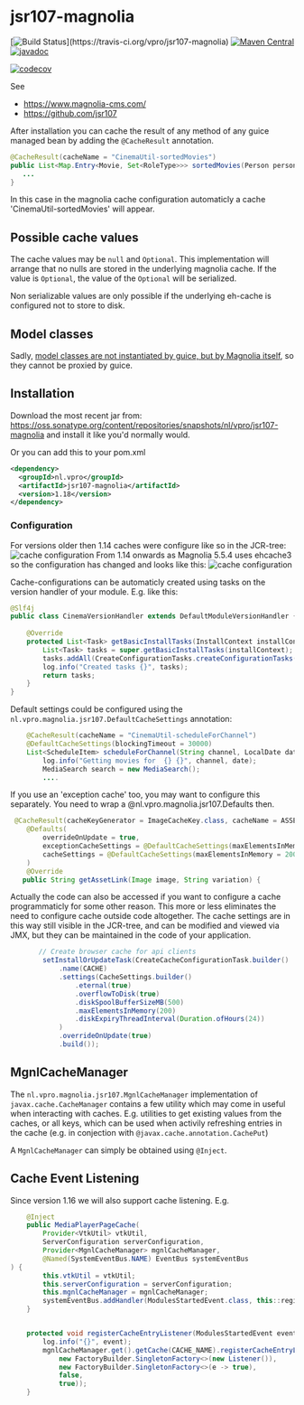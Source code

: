 # jsr107-magnolia
[![Build Status](https://travis-ci.org/vpro/jsr107-magnolia.svg?)](https://travis-ci.org/vpro/jsr107-magnolia)
[![Maven Central](https://img.shields.io/maven-central/v/nl.vpro/jsr107-magnolia.svg?label=Maven%20Central)](https://search.maven.org/search?q=g:%22nl.vpro%22%20AND%20a:%22jsr107-magnolia%22)
[![javadoc](http://www.javadoc.io/badge/nl.vpro/jsr107-magnolia.svg?color=blue)](http://www.javadoc.io/doc/nl.vpro/jsr107-magnolia)

[![codecov](https://codecov.io/gh/vpro/jsr107-magnolia/branch/master/graph/badge.svg)](https://codecov.io/gh/vpro/jsr107-magnolia)


See 
 - https://www.magnolia-cms.com/
 - https://github.com/jsr107

 
After installation you can cache the result of any method of any guice managed bean by adding the `@CacheResult` annotation.
```java
@CacheResult(cacheName = "CinemaUtil-sortedMovies")
public List<Map.Entry<Movie, Set<RoleType>>> sortedMovies(Person person) {
   ...
}
```

In this case in the magnolia cache configuration automaticly a cache 'CinemaUtil-sortedMovies' will appear.

## Possible cache values
The cache values may be `null` and `Optional`. This implementation will arrange that no nulls are stored in the underlying magnolia cache. If the value is `Optional`, the value of the `Optional` will be serialized.

Non serializable values are only possible if the underlying eh-cache is configured not to store to disk.

## Model classes
Sadly, [model classes are not instantiated by guice, but by Magnolia itself](https://jira.magnolia-cms.com/browse/MAGNOLIA-6601), so they cannot be proxied by guice.


## Installation

Download the most recent jar from: https://oss.sonatype.org/content/repositories/snapshots/nl/vpro/jsr107-magnolia and install it like you'd normally would.

Or you can add this to your pom.xml
```xml
<dependency>
  <groupId>nl.vpro</groupId>
  <artifactId>jsr107-magnolia</artifactId>
  <version>1.18</version>
</dependency>
```
### Configuration
For versions older then 1.14 caches were configure like so in the JCR-tree:
![cache configuration](cache-config.png?raw=true "Cache configuration")
From 1.14 onwards as Magnolia 5.5.4 uses ehcache3 so the configuration has changed and looks like this:
![cache configuration](cache-config-ehcache3.png?raw=true "Ehcache 3 configuration")


Cache-configurations can be automaticly created using tasks on the version handler of your module.
E.g. like this:
```java
@Slf4j
public class CinemaVersionHandler extends DefaultModuleVersionHandler {
 
    @Override
    protected List<Task> getBasicInstallTasks(InstallContext installContext) {
        List<Task> tasks = super.getBasicInstallTasks(installContext);
        tasks.addAll(CreateConfigurationTasks.createConfigurationTasks(CinemaUtilWithCaching.class));
        log.info("Created tasks {}", tasks);
        return tasks;
    }
}
```
Default settings could be configured using the `nl.vpro.magnolia.jsr107.DefaultCacheSettings` annotation:
```java
    @CacheResult(cacheName = "CinemaUtil-scheduleForChannel")
    @DefaultCacheSettings(blockingTimeout = 30000)
    List<ScheduleItem> scheduleForChannel(String channel, LocalDate date) {
        log.info("Getting movies for  {} {}", channel, date);
        MediaSearch search = new MediaSearch();
        ....        
```     
If you use an 'exception cache' too, you may want to configure this separately. You need to wrap a @nl.vpro.magnolia.jsr107.Defaults then.
```java
 @CacheResult(cacheKeyGenerator = ImageCacheKey.class, cacheName = ASSET_LINKS_CACHE, exceptionCacheName = ASSET_LINKS_CACHE + "-exceptions")
    @Defaults(
        overrideOnUpdate = true,
        exceptionCacheSettings = @DefaultCacheSettings(maxElementsInMemory = 200, timeToLiveSeconds = 300),
        cacheSettings = @DefaultCacheSettings(maxElementsInMemory = 2000, timeToLiveSeconds = 3600)
    )
    @Override
   public String getAssetLink(Image image, String variation) {

```
Actually the code can also be accessed if you want to configure a cache programmaticly for some other reason. This more or less eliminates the need to configure cache outside code altogether.
The cache settings are in this way still visible in the JCR-tree, and can be modified and viewed via JMX, but they can be maintained in the code of your application.
```java
       // Create browser cache for api clients
        setInstallOrUpdateTask(CreateCacheConfigurationTask.builder()
            .name(CACHE)
            .settings(CacheSettings.builder()
                .eternal(true)
                .overflowToDisk(true)
                .diskSpoolBufferSizeMB(500)
                .maxElementsInMemory(200)
                .diskExpiryThreadInterval(Duration.ofHours(24))              
            )
            .overrideOnUpdate(true)
            .build());


```
## MgnlCacheManager

The `nl.vpro.magnolia.jsr107.MgnlCacheManager` implementation of `javax.cache.CacheManager` contains a few utility which may come in useful when interacting with caches. E.g. utilities to get existing values from the caches, or all keys, which can be used when activily refreshing entries in the cache (e.g. in conjection with `@javax.cache.annotation.CachePut`)

A `MgnlCacheManager` can simply be obtained using `@Inject`.

## Cache Event Listening

Since version 1.16 we will also support cache listening. E.g.
```java
    @Inject
    public MediaPlayerPageCache(
        Provider<VtkUtil> vtkUtil,
        ServerConfiguration serverConfiguration,
        Provider<MgnlCacheManager> mgnlCacheManager,
        @Named(SystemEventBus.NAME) EventBus systemEventBus
) {
        this.vtkUtil = vtkUtil;
        this.serverConfiguration = serverConfiguration;
        this.mgnlCacheManager = mgnlCacheManager;
        systemEventBus.addHandler(ModulesStartedEvent.class, this::registerCacheEntryListener);
    }


    protected void registerCacheEntryListener(ModulesStartedEvent event) {
        log.info("{}", event);
        mgnlCacheManager.get().getCache(CACHE_NAME).registerCacheEntryListener(new MutableCacheEntryListenerConfiguration<>(
            new FactoryBuilder.SingletonFactory<>(new Listener()),
            new FactoryBuilder.SingletonFactory<>(e -> true),
            false,
            true));
    }

```
